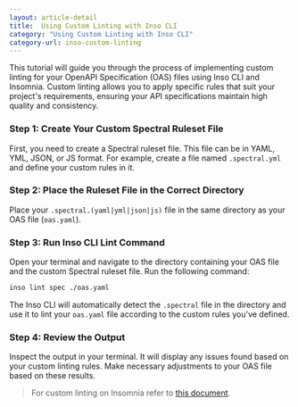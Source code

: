```yaml
---
layout: article-detail
title:  Using Custom Linting with Inso CLI
category: "Using Custom Linting with Inso CLI"
category-url: inso-custom-linting
---
```


This tutorial will guide you through the process of implementing custom linting for your OpenAPI Specification (OAS) files using Inso CLI and Insomnia. Custom linting allows you to apply specific rules that suit your project's requirements, ensuring your API specifications maintain high quality and consistency.

### Step 1: Create Your Custom Spectral Ruleset File

First, you need to create a Spectral ruleset file. This file can be in YAML, YML, JSON, or JS format. For example, create a file named `.spectral.yml` and define your custom rules in it.

### Step 2: Place the Ruleset File in the Correct Directory

Place your `.spectral.(yaml|yml|json|js)` file in the same directory as your OAS file (`oas.yaml`).

### Step 3: Run Inso CLI Lint Command

Open your terminal and navigate to the directory containing your OAS file and the custom Spectral ruleset file. Run the following command:

```bash
inso lint spec ./oas.yaml
```

The Inso CLI will automatically detect the `.spectral` file in the directory and use it to lint your `oas.yaml` file according to the custom rules you've defined.

### Step 4: Review the Output

Inspect the output in your terminal. It will display any issues found based on your custom linting rules. Make necessary adjustments to your OAS file based on these results.

> For custom linting on Insomnia refer to [this document](https://docs.insomnia.rest/insomnia/linting#custom-linting).
